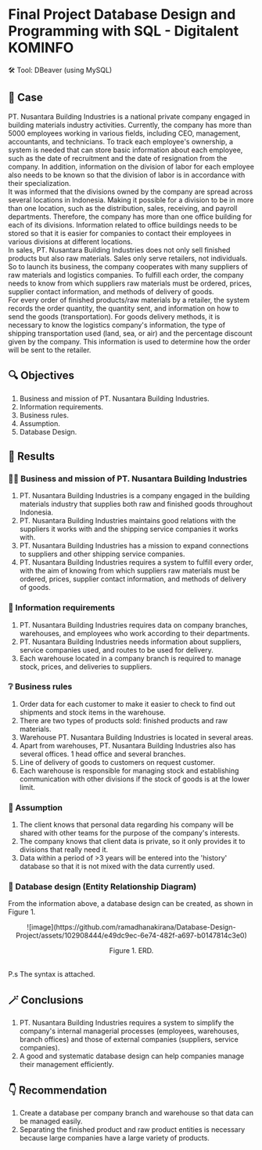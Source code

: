 # Final Project Database Design and Programming with SQL - Digitalent KOMINFO
🛠️ Tool: DBeaver (using MySQL)

## 📄 Case
PT. Nusantara Building Industries is a national private company engaged in building materials industry activities. Currently, the company has more than 5000 employees working in various fields, including CEO, management, accountants, and technicians. To track each employee's ownership, a system is needed that can store basic information about each employee, such as the date of recruitment and the date of resignation from the company. In addition, information on the division of labor for each employee also needs to be known so that the division of labor is in accordance with their specialization.<br>
It was informed that the divisions owned by the company are spread across several locations in Indonesia. Making it possible for a division to be in more than one location, such as the distribution, sales, receiving, and payroll departments. Therefore, the company has more than one office building for each of its divisions. Information related to office buildings needs to be stored so that it is easier for companies to contact their employees in various divisions at different locations. <br>
In sales, PT. Nusantara Building Industries does not only sell finished products but also raw materials. Sales only serve retailers, not individuals. So to launch its business, the company cooperates with many suppliers of raw materials and logistics companies. To fulfill each order, the company needs to know from which suppliers raw materials must be ordered, prices, supplier contact information, and methods of delivery of goods.<br>
For every order of finished products/raw materials by a retailer, the system records the order quantity, the quantity sent, and information on how to send the goods (transportation). For goods delivery methods, it is necessary to know the logistics company's information, the type of shipping transportation used (land, sea, or air) and the percentage discount given by the company. This information is used to determine how the order will be sent to the retailer.<br>

## 🔍 Objectives
1. Business and mission of PT. Nusantara Building Industries.
2. Information requirements.
3. Business rules.
4. Assumption.
5. Database Design.

## 🙌 Results
### 👨‍💼 Business and mission of PT. Nusantara Building Industries
1. PT. Nusantara Building Industries is a company engaged in the building materials industry that supplies both raw and finished goods throughout Indonesia.
2. PT. Nusantara Building Industries maintains good relations with the suppliers it works with and the shipping service companies it works with.
3. PT. Nusantara Building Industries has a mission to expand connections to suppliers and other shipping service companies.
4. PT. Nusantara Building Industries requires a system to fulfill every order, with the aim of knowing from which suppliers raw materials must be ordered, prices, supplier contact information, and methods of delivery of goods.

### 💁 Information requirements
1. PT. Nusantara Building Industries requires data on company branches, warehouses, and employees who work according to their departments.
2. PT. Nusantara Building Industries needs information about suppliers, service companies used, and routes to be used for delivery.
3. Each warehouse located in a company branch is required to manage stock, prices, and deliveries to suppliers.

### ❔ Business rules
1. Order data for each customer to make it easier to check to find out shipments and stock items in the warehouse.
2. There are two types of products sold: finished products and raw materials.
3. Warehouse PT. Nusantara Building Industries is located in several areas.
4. Apart from warehouses, PT. Nusantara Building Industries also has several offices. 1 head office and several branches.
5. Line of delivery of goods to customers on request customer.
6. Each warehouse is responsible for managing stock and establishing communication with other divisions if the stock of goods is at the lower limit.

### 🤔 Assumption
1. The client knows that personal data regarding his company will be shared with other teams for the purpose of the company's interests.
2. The company knows that client data is private, so it only provides it to divisions that really need it.
3. Data within a period of >3 years will be entered into the 'history' database so that it is not mixed with the data currently used.

### 🔄️ Database design (Entity Relationship Diagram)
From the information above, a database design can be created, as shown in Figure 1.
<p align="center">
![image](https://github.com/ramadhanakirana/Database-Design-Project/assets/102908444/e49dc9ec-6e74-482f-a697-b0147814c3e0)
</p>
<p align="center">Figure 1. ERD.</p> <br>
P.s The syntax is attached.

## 🪄 Conclusions
1. PT. Nusantara Building Industries requires a system to simplify the company's internal managerial processes (employees, warehouses, branch offices) and those of external companies (suppliers, service companies).
2. A good and systematic database design can help companies manage their management efficiently.

## 👇 Recommendation
1. Create a database per company branch and warehouse so that data can be managed easily.
2. Separating the finished product and raw product entities is necessary because large companies have a large variety of products.
